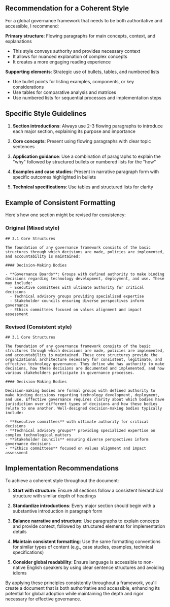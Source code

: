 ## Recommendation for a Coherent Style

For a global governance framework that needs to be both authoritative and accessible, I recommend:

**Primary structure**: Flowing paragraphs for main concepts, context, and explanations
- This style conveys authority and provides necessary context
- It allows for nuanced explanation of complex concepts
- It creates a more engaging reading experience

**Supporting elements**: Strategic use of bullets, tables, and numbered lists
- Use bullet points for listing examples, components, or key considerations
- Use tables for comparative analysis and matrices
- Use numbered lists for sequential processes and implementation steps

## Specific Style Guidelines

1. **Section introductions**: Always use 2-3 flowing paragraphs to introduce each major section, explaining its purpose and importance
   
2. **Core concepts**: Present using flowing paragraphs with clear topic sentences
   
3. **Application guidance**: Use a combination of paragraphs to explain the "why" followed by structured bullets or numbered lists for the "how"
   
4. **Examples and case studies**: Present in narrative paragraph form with specific outcomes highlighted in bullets
   
5. **Technical specifications**: Use tables and structured lists for clarity

## Example of Consistent Formatting

Here's how one section might be revised for consistency:

### Original (Mixed style)
```
## 3.1 Core Structures

The foundation of any governance framework consists of the basic structures through which decisions are made, policies are implemented, and accountability is maintained:

#### Decision-Making Bodies

- **Governance Boards**: Groups with defined authority to make binding decisions regarding technology development, deployment, and use. These may include:
  - Executive committees with ultimate authority for critical decisions
  - Technical advisory groups providing specialized expertise
  - Stakeholder councils ensuring diverse perspectives inform governance
  - Ethics committees focused on values alignment and impact assessment
```

### Revised (Consistent style)
```
## 3.1 Core Structures

The foundation of any governance framework consists of the basic structures through which decisions are made, policies are implemented, and accountability is maintained. These core structures provide the organizational architecture necessary for consistent, legitimate, and effective technology governance. They define who has authority to make decisions, how these decisions are documented and implemented, and how various stakeholders participate in governance processes.

#### Decision-Making Bodies

Decision-making bodies are formal groups with defined authority to make binding decisions regarding technology development, deployment, and use. Effective governance requires clarity about which bodies have jurisdiction over different types of decisions and how these bodies relate to one another. Well-designed decision-making bodies typically include:

- **Executive committees** with ultimate authority for critical decisions
- **Technical advisory groups** providing specialized expertise on complex technological matters
- **Stakeholder councils** ensuring diverse perspectives inform governance decisions
- **Ethics committees** focused on values alignment and impact assessment
```

## Implementation Recommendations

To achieve a coherent style throughout the document:

1. **Start with structure**: Ensure all sections follow a consistent hierarchical structure with similar depth of headings

2. **Standardize introductions**: Every major section should begin with a substantive introduction in paragraph form

3. **Balance narrative and structure**: Use paragraphs to explain concepts and provide context, followed by structured elements for implementation details

4. **Maintain consistent formatting**: Use the same formatting conventions for similar types of content (e.g., case studies, examples, technical specifications)

5. **Consider global readability**: Ensure language is accessible to non-native English speakers by using clear sentence structures and avoiding idioms

By applying these principles consistently throughout a framework, you'll create a document that is both authoritative and accessible, enhancing its potential for global adoption while maintaining the depth and rigor necessary for effective governance.
